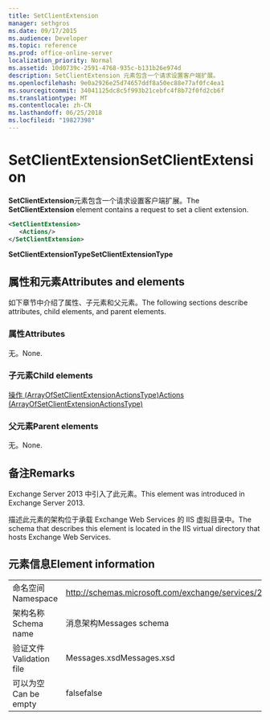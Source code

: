 ```yaml
---
title: SetClientExtension
manager: sethgros
ms.date: 09/17/2015
ms.audience: Developer
ms.topic: reference
ms.prod: office-online-server
localization_priority: Normal
ms.assetid: 10d0739c-2591-4768-935c-b131b26e974d
description: SetClientExtension 元素包含一个请求设置客户端扩展。
ms.openlocfilehash: 9e0a2926e25d74657ddf8a50ec88e77af0fc4ea1
ms.sourcegitcommit: 34041125dc8c5f993b21cebfc4f8b72f0fd2cb6f
ms.translationtype: MT
ms.contentlocale: zh-CN
ms.lasthandoff: 06/25/2018
ms.locfileid: "19827398"
---
```

# <a name="setclientextension"></a><span data-ttu-id="7e26c-103">SetClientExtension</span><span class="sxs-lookup"><span data-stu-id="7e26c-103">SetClientExtension</span></span>

<span data-ttu-id="7e26c-104">**SetClientExtension**元素包含一个请求设置客户端扩展。</span><span class="sxs-lookup"><span data-stu-id="7e26c-104">The **SetClientExtension** element contains a request to set a client extension.</span></span> 
  
```XML
<SetClientExtension>
   <Actions/>
</SetClientExtension>
```

 <span data-ttu-id="7e26c-105">**SetClientExtensionType**</span><span class="sxs-lookup"><span data-stu-id="7e26c-105">**SetClientExtensionType**</span></span>
## <a name="attributes-and-elements"></a><span data-ttu-id="7e26c-106">属性和元素</span><span class="sxs-lookup"><span data-stu-id="7e26c-106">Attributes and elements</span></span>

<span data-ttu-id="7e26c-107">如下章节中介绍了属性、子元素和父元素。</span><span class="sxs-lookup"><span data-stu-id="7e26c-107">The following sections describe attributes, child elements, and parent elements.</span></span>
  
### <a name="attributes"></a><span data-ttu-id="7e26c-108">属性</span><span class="sxs-lookup"><span data-stu-id="7e26c-108">Attributes</span></span>

<span data-ttu-id="7e26c-109">无。</span><span class="sxs-lookup"><span data-stu-id="7e26c-109">None.</span></span>
  
### <a name="child-elements"></a><span data-ttu-id="7e26c-110">子元素</span><span class="sxs-lookup"><span data-stu-id="7e26c-110">Child elements</span></span>

[<span data-ttu-id="7e26c-111">操作 (ArrayOfSetClientExtensionActionsType)</span><span class="sxs-lookup"><span data-stu-id="7e26c-111">Actions (ArrayOfSetClientExtensionActionsType)</span></span>](actions-arrayofsetclientextensionactionstype.md)
  
### <a name="parent-elements"></a><span data-ttu-id="7e26c-112">父元素</span><span class="sxs-lookup"><span data-stu-id="7e26c-112">Parent elements</span></span>

<span data-ttu-id="7e26c-113">无。</span><span class="sxs-lookup"><span data-stu-id="7e26c-113">None.</span></span>
  
## <a name="remarks"></a><span data-ttu-id="7e26c-114">备注</span><span class="sxs-lookup"><span data-stu-id="7e26c-114">Remarks</span></span>

<span data-ttu-id="7e26c-115">Exchange Server 2013 中引入了此元素。</span><span class="sxs-lookup"><span data-stu-id="7e26c-115">This element was introduced in Exchange Server 2013.</span></span>
  
<span data-ttu-id="7e26c-116">描述此元素的架构位于承载 Exchange Web Services 的 IIS 虚拟目录中。</span><span class="sxs-lookup"><span data-stu-id="7e26c-116">The schema that describes this element is located in the IIS virtual directory that hosts Exchange Web Services.</span></span>
  
## <a name="element-information"></a><span data-ttu-id="7e26c-117">元素信息</span><span class="sxs-lookup"><span data-stu-id="7e26c-117">Element information</span></span>

|||
|:-----|:-----|
|<span data-ttu-id="7e26c-118">命名空间</span><span class="sxs-lookup"><span data-stu-id="7e26c-118">Namespace</span></span>  <br/> |http://schemas.microsoft.com/exchange/services/2006/messages  <br/> |
|<span data-ttu-id="7e26c-119">架构名称</span><span class="sxs-lookup"><span data-stu-id="7e26c-119">Schema name</span></span>  <br/> |<span data-ttu-id="7e26c-120">消息架构</span><span class="sxs-lookup"><span data-stu-id="7e26c-120">Messages schema</span></span>  <br/> |
|<span data-ttu-id="7e26c-121">验证文件</span><span class="sxs-lookup"><span data-stu-id="7e26c-121">Validation file</span></span>  <br/> |<span data-ttu-id="7e26c-122">Messages.xsd</span><span class="sxs-lookup"><span data-stu-id="7e26c-122">Messages.xsd</span></span>  <br/> |
|<span data-ttu-id="7e26c-123">可以为空</span><span class="sxs-lookup"><span data-stu-id="7e26c-123">Can be empty</span></span>  <br/> |<span data-ttu-id="7e26c-124">false</span><span class="sxs-lookup"><span data-stu-id="7e26c-124">false</span></span>  <br/> |
   

